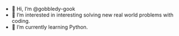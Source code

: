 - 👋 Hi, I’m @gobbledy-gook
- 👀 I’m interested in interesting solving new real world problems with coding.
- 🌱 I’m currently learning Python.

<!---
gobbledy-gook/gobbledy-gook is a ✨ special ✨ repository because its `README.md` (this file) appears on your GitHub profile.
You can click the Preview link to take a look at your changes.
--->
